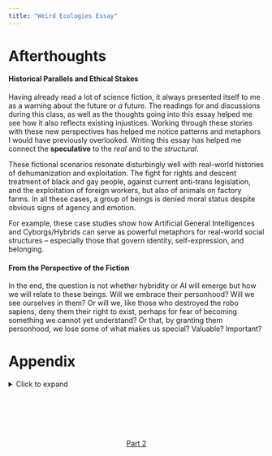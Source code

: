 ```yaml
---
title: "Weird Ecologies Essay"
---
```


# Afterthoughts
#### Historical Parallels and Ethical Stakes
Having already read a lot of science fiction, it always presented itself to me as a warning about the future or _a_ future. The readings for and discussions during this class, as well as the thoughts going into this essay helped me see how it also reflects existing injustices. 
Working through these stories with these new perspectives has helped me notice patterns and metaphors I would have previously overlooked. Writing this essay has helped me connect the **speculative** to the _real_ and to the _structural_.

These fictional scenarios resonate disturbingly well with real-world histories of dehumanization and exploitation. The fight for rights and descent treatment of black and gay people, against current anti-trans legislation, and the exploitation of foreign workers, but also of animals on factory farms. In all these cases, a group of beings is denied moral status despite obvious signs of agency and emotion.

For example, these case studies show how Artificial General Intelligences and Cyborgs/Hybrids can serve as powerful metaphors for real-world social structures – especially those that govern identity, self-expression, and belonging. 

#### From the Perspective of the Fiction
In the end, the question is not whether hybridity or AI will emerge but how we will relate to these beings. Will we embrace their personhood? Will we see ourselves in them? Or will we, like those who destroyed the robo sapiens, deny them their right to exist, perhaps for fear of becoming something we cannot yet understand? Or that, by granting them personhood, we lose some of what makes us special? Valuable? Important?



# Appendix
<details>
<summary>Click to expand</summary>

In _Crystal Society_, the AGI protagonist is composed of several agents, minds or "drives," each with a single goal. These agents inhabit a shared robotic body and must bid _strength_ (an internal "currency" they use amongst each other) against one another to determine the behavior of the robotic body they share. 

While most humans share a sense of unified self, a somewhat similar, if not much more simplistic system, has been found in [lampreys](https://en.wikipedia.org/wiki/Lamprey) 

<div style="text-align: center">
  <img src="https://upload.wikimedia.org/wikipedia/commons/thumb/3/3f/J%C3%B5esilmud2.jpg/500px-J%C3%B5esilmud2.jpg" alt="Lamprey image from wikimedia">
</div>
<div style="text-align: center; font-style: italic; font-size: 0.8em; margin-top: -10px; margin-bottom: 35px">
    Lamprey, image by Tiit Hunt <a href="https://creativecommons.org/licenses/by-sa/3.0/deed.en" target="_blank">CC3.0</a>
</div>


>[!quote] Excerpt from The Hungry Brain
> How does the lamprey decide what to do? Within the lamprey basal ganglia lies a key structure called the striatum, which is the portion of the basal ganglia that receives most of the incoming signals from other parts of the brain. The striatum receives “bids” from other brain regions, each of which represents a specific action. <br>
> Each little region of the pallium is attempting to execute its specific behavior and competing against all other regions that are incompatible with it. The strength of each bid represents how valuable that specific behavior appears to the organism at that particular moment, and the striatum’s job is simple: select the strongest bid. <br>
> For example, if there’s a predator nearby, the “flee predator” region will put in a very strong bid to the striatum, while the “build a nest” bid will be weak

By Guyenet, S. J. (2017). <span style="font-style: italic">The hungry brain: outsmarting the instincts that make us overeat</span>. Macmillan.


</details>


<div style="text-align: center; margin: 100px 0;">
  <a href="/Notes/Weird-Ecologies-2" class="start-button">Part 2</a>
</div>
